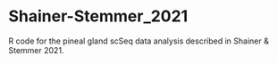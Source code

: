 # Shainer-Stemmer_2021

R code for the pineal gland scSeq data analysis described in Shainer & Stemmer 2021.
